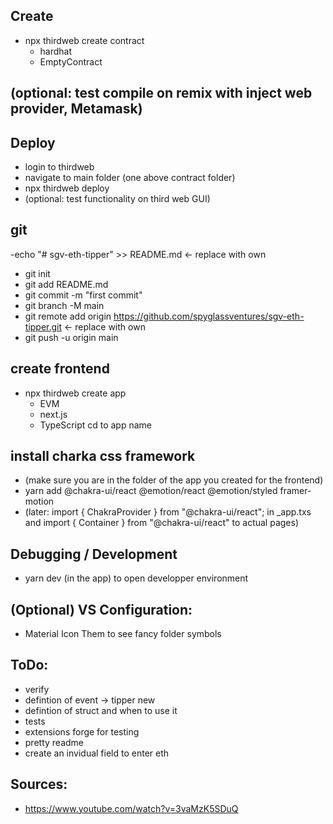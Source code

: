 Create
--------------------------------------
- npx thirdweb create contract
    - hardhat
    - EmptyContract

(optional: test compile on remix with inject web provider, Metamask)
--------------------------------------

Deploy
--------------------------------------
- login to thirdweb
- navigate to main folder (one above contract folder)
- npx thirdweb deploy
- (optional: test functionality on third web GUI)

git
--------------------------------------
-echo "# sgv-eth-tipper" >> README.md  <- replace with own
- git init
- git add README.md
- git commit -m "first commit"
- git branch -M main
- git remote add origin https://github.com/spyglassventures/sgv-eth-tipper.git  <- replace with own
- git push -u origin main

create frontend
--------------------------------------
- npx thirdweb create app
    - EVM
    - next.js
    - TypeScript
cd to app name


install charka css framework
--------------------------------------
- (make sure you are in the folder of the app you created for the frontend)
- yarn add @chakra-ui/react @emotion/react @emotion/styled framer-motion
- (later: import { ChakraProvider } from "@chakra-ui/react"; in _app.txs and import { Container } from "@chakra-ui/react" to actual pages)

Debugging / Development
--------------------------------------
- yarn dev (in the app) to open developper environment



(Optional) VS Configuration:
--------------------------------------
- Material Icon Them to see fancy folder symbols




ToDo:
-------------------------------------
- verify
- defintion of event -> tipper new
- defintion of struct and when to use it
- tests
- extensions forge for testing
- pretty readme
- create an invidual field to enter eth

Sources:
--------------------------------------
- https://www.youtube.com/watch?v=3vaMzK5SDuQ